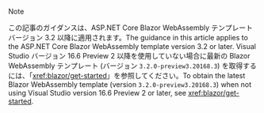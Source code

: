 > [!NOTE]
> <span data-ttu-id="134a2-101">この記事のガイダンスは、ASP.NET Core Blazor WebAssembly テンプレート バージョン 3.2 以降に適用されます。</span><span class="sxs-lookup"><span data-stu-id="134a2-101">The guidance in this article applies to the ASP.NET Core Blazor WebAssembly template version 3.2 or later.</span></span> <span data-ttu-id="134a2-102">Visual Studio バージョン 16.6 Preview 2 以降を使用していない場合に最新の Blazor WebAssembly テンプレート (バージョン `3.2.0-preview3.20168.3`) を取得するには、「<xref:blazor/get-started>」を参照してください。</span><span class="sxs-lookup"><span data-stu-id="134a2-102">To obtain the latest Blazor WebAssembly template (version `3.2.0-preview3.20168.3`) when not using Visual Studio version 16.6 Preview 2 or later, see <xref:blazor/get-started>.</span></span>
